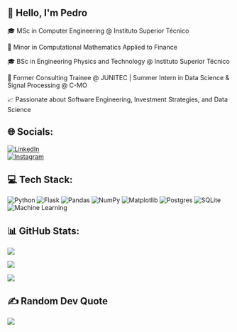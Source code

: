 ## 👋 Hello, I'm Pedro

🎓 MSc in Computer Engineering @ Instituto Superior Técnico

🧠 Minor in Computational Mathematics Applied to Finance

🎓 BSc in Engineering Physics and Technology @ Instituto Superior Técnico

💼 Former Consulting Trainee @ JUNITEC | Summer Intern in Data Science & Signal Processing @ C-MO

📈 Passionate about Software Engineering, Investment Strategies, and Data Science

## 🌐 Socials:
[![LinkedIn](https://img.shields.io/badge/LinkedIn-%230077B5.svg?logo=linkedin&logoColor=white)](https://www.linkedin.com/in/pedro-maltez-48a70915a/)  
[![Instagram](https://img.shields.io/badge/Instagram-%23E4405F.svg?logo=instagram&logoColor=white)](https://www.instagram.com/pedro._.maltez/)

## 💻 Tech Stack:
![Python](https://img.shields.io/badge/python-3670A0?style=for-the-badge&logo=python&logoColor=ffdd54) ![Flask](https://img.shields.io/badge/flask-%23000.svg?style=for-the-badge&logo=flask&logoColor=white) ![Pandas](https://img.shields.io/badge/pandas-%23150458.svg?style=for-the-badge&logo=pandas&logoColor=white) ![NumPy](https://img.shields.io/badge/numpy-%23013243.svg?style=for-the-badge&logo=numpy&logoColor=white) ![Matplotlib](https://img.shields.io/badge/matplotlib-%23FFFFFF.svg?style=for-the-badge&logo=matplotlib&logoColor=black) ![Postgres](https://img.shields.io/badge/postgres-%23316192.svg?style=for-the-badge&logo=postgresql&logoColor=white) ![SQLite](https://img.shields.io/badge/sqlite-%2307405e.svg?style=for-the-badge&logo=sqlite&logoColor=white) ![Machine Learning](https://img.shields.io/badge/machine%20learning-%23FF7F00.svg?style=for-the-badge&logo=python&logoColor=white) 

## 📊 GitHub Stats:
![](https://github-readme-stats.vercel.app/api?username=pedromaltex&theme=dark&hide_border=false&include_all_commits=false&count_private=false)<br/>

![](https://nirzak-streak-stats.vercel.app/?user=pedromaltex&theme=dark&hide_border=false)<br/>

![](https://github-readme-stats.vercel.app/api/top-langs/?username=pedromaltex&theme=dark&hide_border=false&include_all_commits=false&count_private=false&layout=compact)

## ✍️ Random Dev Quote
![](https://quotes-github-readme.vercel.app/api?type=horizontal&theme=radical&quote=First,%20solve%20the%20problem.%20Then,%20write%20the%20code.&author=John%20Johnson)





